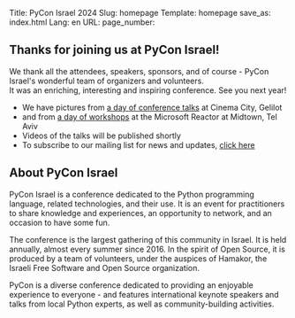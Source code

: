 Title: PyCon Israel 2024
Slug: homepage
Template: homepage
save_as: index.html
Lang: en
URL:
page_number:

<section id="plan">
  <h2>Thanks for joining us at PyCon Israel!</h2>
  <p>
	We thank all the attendees, speakers, sponsors, and of course -
	PyCon Israel's wonderful team of organizers and volunteers.
	<br>
	It was an enriching, interesting and inspiring conference.
	See you next year!
  </p>

  <ul class="fancy-list-marker">
<li>We have pictures from <a href="https://photos.app.goo.gl/VenoW9pJSqWaXGvv9">a day of conference talks</a> at Cinema City, Gelilot
<li>and from <a href="https://photos.app.goo.gl/xBMKNEnpUe4tfK7K8">a day of workshops</a> at the Microsoft Reactor at Midtown, Tel Aviv
<li>Videos of the talks will be published shortly
<li>To subscribe to our mailing list for news and updates,
  <a href="https://lists.hamakor.org.il/postorius/lists/news.pycon.org.il">click here</a>
  </ul>
</section>
<section id="pictures">
<!--
<span class="r1c1">
		<img src="./theme/img/2023/oren.jpg"
	 alt="A picture taken at PyCon Israel 2023"
	 title="A picture taken at PyCon Israel 2023">
</span>

<span class="r1c2">
		<img src="./theme/img/2023/irit-far.jpg"
	 alt="A picture taken at PyCon Israel 2023"
	 title="A picture taken at PyCon Israel 2023">
</span>
<span class="r2c1">
	  <img src="./theme/img/2023/irit-shai.jpg"
	   alt="A picture taken at PyCon Israel 2023"
	   title="A picture taken at PyCon Israel 2023">
</span>
<span class="r2c2">
		<img src="./theme/img/2023/pypods.jpg"
	 alt="A picture taken at PyCon Israel 2023"
	 title="A picture taken at PyCon Israel 2023">
</span>
<span class="r2c3">
		<img src="./theme/img/2023/elad.jpg"
	 alt="A picture taken at PyCon Israel 2023"
	 title="A picture taken at PyCon Israel 2023">
</span>
-->
</section>
<section id="about">
  <h2>About PyCon Israel</h2>
  <p>
PyCon Israel is a conference dedicated to the Python
programming language, related technologies, and their use. It
is an event for practitioners to share knowledge and
experiences, an opportunity to network, and an occasion to
have some fun.
  </p>
  <p>
The conference is the largest gathering of this community in
Israel. It is held annually, almost every summer since
2016. In the spirit of Open Source, it is produced by a team
of volunteers, under the auspices of Hamakor, the Israeli Free
Software and Open Source organization.
  </p>
  <p>
PyCon is a diverse conference dedicated to providing an
enjoyable experience to everyone - and features international
keynote speakers and talks from local Python experts, as well
as community-building activities.
  </p>
</section>
